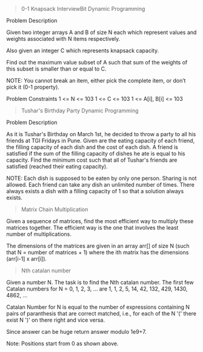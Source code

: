 >0-1 Knapsack InterviewBit
Dynamic Programming

Problem Description

Given two integer arrays A and B of size N each which represent values and weights associated with N items respectively.

Also given an integer C which represents knapsack capacity.

Find out the maximum value subset of A such that sum of the weights of this subset is smaller than or equal to C.

NOTE:
You cannot break an item, either pick the complete item, or don’t pick it (0-1 property).

Problem Constraints
1 <= N <= 103
1 <= C <= 103
1 <= A[i], B[i] <= 103


>Tushar's Birthday Party
Dynamic Programming

Problem Description

As it is Tushar's Birthday on March 1st, he decided to throw a party to all his friends at TGI Fridays in Pune. Given are the eating capacity of each friend, the filling capacity of each dish and the cost of each dish. A friend is satisfied if the sum of the filling capacity of dishes he ate is equal to his capacity. Find the minimum cost such that all of Tushar's friends are satisfied (reached their eating capacity).

NOTE:
Each dish is supposed to be eaten by only one person. Sharing is not allowed.
Each friend can take any dish an unlimited number of times.
There always exists a dish with a filling capacity of 1 so that a solution always exists.

>Matrix Chain Multiplication

Given a sequence of matrices, find the most efficient way to multiply these matrices together. The efficient way is the one that involves the least number of multiplications.

The dimensions of the matrices are given in an array arr[] of size N (such that N = number of matrices + 1) where the ith matrix has the dimensions (arr[i-1] x arr[i]).

>Nth catalan number

Given a number N. The task is to find the Nth catalan number.
The first few Catalan numbers for N = 0, 1, 2, 3, … are 1, 1, 2, 5, 14, 42, 132, 429, 1430, 4862, …

Catalan Number for N is equal to the number of expressions containing N pairs of paranthesis that are correct matched, i.e., for each of the N '(' there exist N ')' on there right and vice versa.

Since answer can be huge return answer modulo 1e9+7.

Note: Positions start from 0 as shown above.